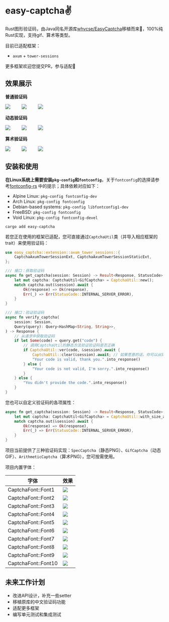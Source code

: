 # easy-captcha✌️

Rust图形验证码，由Java同名开源库[whvcse/EasyCaptcha](https://github.com/ele-admin/EasyCaptcha)移植而来👏，100%纯Rust实现，支持gif、算术等类型。

目前已适配框架：

- `axum` + `tower-sessions`

更多框架欢迎您提交PR，参与适配🙏

## 效果展示

**普通验证码**

![](https://s.c.accr.cc/picgo/1707038120-1f01ca.png)
&emsp;&emsp;
![](https://s.c.accr.cc/picgo/1707038197-f6cc2f.png)
&emsp;&emsp;
![](https://s.c.accr.cc/picgo/1707038216-0f456d.png)
<br/>

**动态验证码**

![](https://s.c.accr.cc/picgo/1707038251-e5c2ea.gif)
&emsp;&emsp;
![](https://s.c.accr.cc/picgo/1707038285-db5430.gif)
&emsp;&emsp;
![](https://s.c.accr.cc/picgo/1707038298-7742a9.gif)
<br/>

**算术验证码**

![](https://s.c.accr.cc/picgo/1707038412-6e1f68.png)
&emsp;&emsp;
![](https://s.c.accr.cc/picgo/1707038393-c03afc.png)
&emsp;&emsp;
![](https://s.c.accr.cc/picgo/1707038483-387a8a.png)
<br/>

## 安装和使用

**在Linux系统上需要安装`pkg-config`和`fontconfig`**，关于`fontconfig`的选择请参考[fontconfig-rs](https://github.com/yeslogic/fontconfig-rs)
中的提示；具体依赖对应如下：

* Alpine Linux: `pkg-config fontconfig-dev`
* Arch Linux: `pkg-config fontconfig`
* Debian-based systems: `pkg-config libfontconfig1-dev`
* FreeBSD: `pkg-config fontconfig`
* Void Linux: `pkg-config fontconfig-devel`

```shell
cargo add easy-captcha
```

若您正在使用的框架已适配，您可直接通过`CaptchaUtil`类（并导入相应框架的trait）来使用验证码：

```rust
use easy_captcha::extension::axum_tower_sessions::{
    CaptchaAxumTowerSessionExt, CaptchaAxumTowerSessionStaticExt,
};

/// 接口：获取验证码
async fn get_captcha(session: Session) -> Result<Response, StatusCode> {
    let mut captcha: CaptchaUtil<GifCaptcha> = CaptchaUtil::new();
    match captcha.out(&session).await {
        Ok(response) => Ok(response),
        Err(_) => Err(StatusCode::INTERNAL_SERVER_ERROR),
    }
}

/// 接口：验证验证码
async fn verify_captcha(
    session: Session,
    Query(query): Query<HashMap<String, String>>,
) -> Response {
    // 从请求中获取验证码
    if let Some(code) = query.get("code") {
        // 调用CaptchaUtil的静态方法验证验证码是否正确
        if CaptchaUtil::ver(code, &session).await {
            CaptchaUtil::clear(&session).await; // 如果愿意的话，你可以从Session中清理掉验证码
            "Your code is valid, thank you.".into_response()
        } else {
            "Your code is not valid, I'm sorry.".into_response()
        }
    } else {
        "You didn't provide the code.".into_response()
    }
}
```

您也可以自定义验证码的各项属性：

```rust
async fn get_captcha(session: Session) -> Result<Response, StatusCode> {
    let mut captcha: CaptchaUtil<GifCaptcha> = CaptchaUtil::with_size_and_len(127, 48, 4);
    match captcha.out(&session).await {
        Ok(response) => Ok(response),
        Err(_) => Err(StatusCode::INTERNAL_SERVER_ERROR),
    }
}
```

项目当前提供了三种验证码实现：`SpecCaptcha`（静态PNG）、`GifCaptcha`（动态GIF）、`ArithmeticCaptcha`（算术PNG），您可按需使用。

项目内置字体：

| 字体                  | 效果                                             |
|---------------------|------------------------------------------------|
| CaptchaFont::Font1  | ![](https://s2.ax1x.com/2019/08/23/msMe6U.png) |
| CaptchaFont::Font2  | ![](https://s2.ax1x.com/2019/08/23/msMAf0.png) |
| CaptchaFont::Font3  | ![](https://s2.ax1x.com/2019/08/23/msMCwj.png) |
| CaptchaFont::Font4  | ![](https://s2.ax1x.com/2019/08/23/msM9mQ.png) |
| CaptchaFont::Font5  | ![](https://s2.ax1x.com/2019/08/23/msKz6S.png) |
| CaptchaFont::Font6  | ![](https://s2.ax1x.com/2019/08/23/msKxl8.png) |
| CaptchaFont::Font7  | ![](https://s2.ax1x.com/2019/08/23/msMPTs.png) |
| CaptchaFont::Font8  | ![](https://s2.ax1x.com/2019/08/23/msMmXF.png) |
| CaptchaFont::Font9  | ![](https://s2.ax1x.com/2019/08/23/msMVpV.png) |
| CaptchaFont::Font10 | ![](https://s2.ax1x.com/2019/08/23/msMZlT.png) |

## 未来工作计划

- 改进API设计，补充一些setter
- 移植原库的中文验证码功能
- 适配更多框架
- 编写单元测试和集成测试
